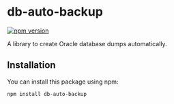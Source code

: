 # db-auto-backup

[![npm version](https://badge.fury.io/js/db-auto-backup.svg)](https://badge.fury.io/js/db-auto-backup)

A library to create Oracle database dumps automatically.

## Installation

You can install this package using npm:

```sh
npm install db-auto-backup
```
